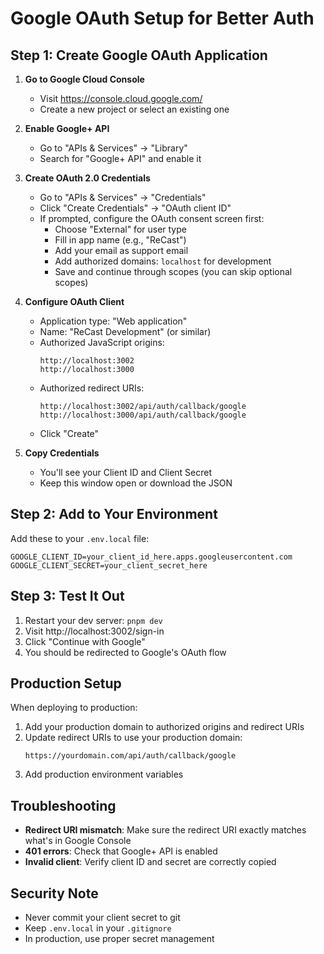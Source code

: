 # Google OAuth Setup for Better Auth

## Step 1: Create Google OAuth Application

1. **Go to Google Cloud Console**
   - Visit https://console.cloud.google.com/
   - Create a new project or select an existing one

2. **Enable Google+ API**
   - Go to "APIs & Services" → "Library"
   - Search for "Google+ API" and enable it

3. **Create OAuth 2.0 Credentials**
   - Go to "APIs & Services" → "Credentials"
   - Click "Create Credentials" → "OAuth client ID"
   - If prompted, configure the OAuth consent screen first:
     - Choose "External" for user type
     - Fill in app name (e.g., "ReCast")
     - Add your email as support email
     - Add authorized domains: `localhost` for development
     - Save and continue through scopes (you can skip optional scopes)

4. **Configure OAuth Client**
   - Application type: "Web application"
   - Name: "ReCast Development" (or similar)
   - Authorized JavaScript origins:
     ```
     http://localhost:3002
     http://localhost:3000
     ```
   - Authorized redirect URIs:
     ```
     http://localhost:3002/api/auth/callback/google
     http://localhost:3000/api/auth/callback/google
     ```
   - Click "Create"

5. **Copy Credentials**
   - You'll see your Client ID and Client Secret
   - Keep this window open or download the JSON

## Step 2: Add to Your Environment

Add these to your `.env.local` file:

```env
GOOGLE_CLIENT_ID=your_client_id_here.apps.googleusercontent.com
GOOGLE_CLIENT_SECRET=your_client_secret_here
```

## Step 3: Test It Out

1. Restart your dev server: `pnpm dev`
2. Visit http://localhost:3002/sign-in
3. Click "Continue with Google"
4. You should be redirected to Google's OAuth flow

## Production Setup

When deploying to production:

1. Add your production domain to authorized origins and redirect URIs
2. Update redirect URIs to use your production domain:
   ```
   https://yourdomain.com/api/auth/callback/google
   ```
3. Add production environment variables

## Troubleshooting

- **Redirect URI mismatch**: Make sure the redirect URI exactly matches what's in Google Console
- **401 errors**: Check that Google+ API is enabled
- **Invalid client**: Verify client ID and secret are correctly copied

## Security Note

- Never commit your client secret to git
- Keep `.env.local` in your `.gitignore`
- In production, use proper secret management
